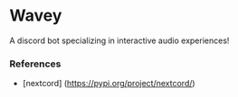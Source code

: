 # Wavey
A discord bot specializing in interactive audio experiences!



### References
- [nextcord] (https://pypi.org/project/nextcord/)